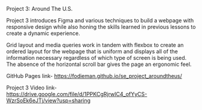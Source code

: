 Project 3: Around The U.S.

Project 3 introduces Figma and various techniques to build a webpage with responsive design while also honing the skills learned in previous lessons to create a dynamic experience.

Grid layout and media queries work in tandem with flexbox to create an ordered layout for the webpage that is uniform and displays all of the information necessary regardless of which type of screen is being used. The absence of the horizontal scroll bar gives the page an ergonomic feel.

GitHub Pages link- https://fodieman.github.io/se_project_aroundtheus/

Project 3 Video link-https://drive.google.com/file/d/1PPKCgRjrwIC4_ofYyCS-WzrSoEk6eJTj/view?usp=sharing
